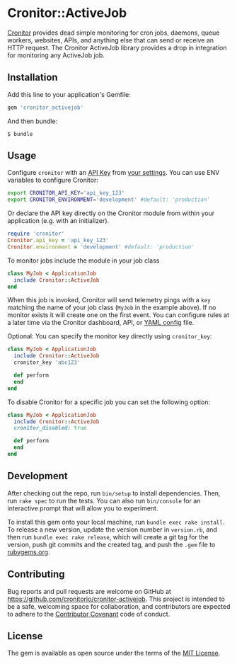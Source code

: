# Cronitor::ActiveJob

[Cronitor](https://cronitor.io/) provides dead simple monitoring for cron jobs, daemons, queue workers, websites, APIs, and anything else that can send or receive an HTTP request. The Cronitor ActiveJob library provides a drop in integration for monitoring any ActiveJob job.

## Installation

Add this line to your application's Gemfile:

```ruby
gem 'cronitor_activejob'
```

And then bundle:

    $ bundle


## Usage

Configure `cronitor` with an [API Key](https://cronitor.io/docs/api-overview) from [your settings](https://cronitor.io/settings). You can use ENV variables to configure Cronitor:

```sh
export CRONITOR_API_KEY='api_key_123'
export CRONITOR_ENVIRONMENT='development' #default: 'production'
```

Or declare the API key directly on the Cronitor module from within your application (e.g. with an initializer).

```ruby
require 'cronitor'
Cronitor.api_key = 'api_key_123'
Cronitor.environment = 'development' #default: 'production'
```


To monitor jobs include the module in your job class

```ruby
class MyJob < ApplicationJob
  include Cronitor::ActiveJob
end
```

When this job is invoked, Cronitor will send telemetry pings with a `key` matching the name of your job class (`MyJob` in the example above). If no monitor exists it will create one on the first event. You can configure rules at a later time via the Cronitor dashboard, API, or [YAML config](https://github.com/cronitorio/cronitor-ruby#configuring-monitors) file.

Optional: You can specify the monitor key directly using `cronitor_key`:

```ruby
class MyJob < ApplicationJob
  include Cronitor::ActiveJob
  cronitor_key 'abc123'

  def perform
  end
end
```


To disable Cronitor for a specific job you can set the following option:

```ruby
class MyJob < ApplicationJob
  include Cronitor::ActiveJob
  cronitor_disabled: true

  def perform
  end
end
```

## Development

After checking out the repo, run `bin/setup` to install dependencies. Then, run `rake spec` to run the tests. You can also run `bin/console` for an interactive prompt that will allow you to experiment.

To install this gem onto your local machine, run `bundle exec rake install`. To release a new version, update the version number in `version.rb`, and then run `bundle exec rake release`, which will create a git tag for the version, push git commits and the created tag, and push the `.gem` file to [rubygems.org](https://rubygems.org).

## Contributing

Bug reports and pull requests are welcome on GitHub at https://github.com/cronitorio/cronitor-activejob. This project is intended to be a safe, welcoming space for collaboration, and contributors are expected to adhere to the [Contributor Covenant](http://contributor-covenant.org) code of conduct.

## License

The gem is available as open source under the terms of the [MIT License](https://opensource.org/licenses/MIT).
